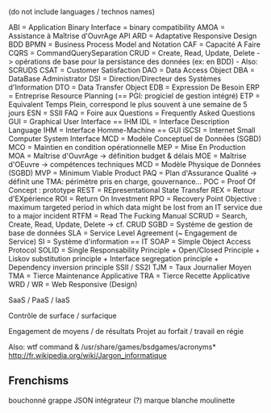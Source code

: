 (do not include languages / technos names)

ABI = Application Binary Interface = binary compatibility
AMOA = Assistance à Maîtrise d'OuvrAge
API
ARD = Adaptative Responsive Design
BDD
BPMN = Business Process Model and Notation
CAF = Capacité A Faire
CQRS = CommandQuerySeparation
CRUD = Create, Read, Update, Delete -> opérations de base pour la persistance des données (ex: en BDD) - Also: SCRUDS
CSAT = Customer Satisfaction
DAO = Data Access Object
DBA = DataBase Administrator
DSI = Direction/Directeur des Systèmes d'Information
DTO = Data Transfer Object
EDB = Expression De Besoin
ERP = Entreprise Resource Planning (== PGI: progiciel de gestion intégré)
ETP = Equivalent Temps Plein, correspond le plus souvent à une semaine de 5 jours
ESN = SSII
FAQ = Foire aux Questions = Frequently Asked Questions
GUI = Graphical User Interface == IHM
IDL = Interface Description Language
IHM = Interface Homme-Machine == GUI
iSCSI = Internet Small Computer System Interface
MCD = Modèle Conceptuel de Données (SGBD)
MCO = Maintien en condition opérationnelle
MEP = Mise En Production
MOA = Maîtrise d'OuvrAge -> définition budget & délais
MOE = Maîtrise d'OEuvre -> compétences techniques
MCD = Modèle Physique de Données (SGBD)
MVP = Minimum Viable Product
PAQ = Plan d'Assurance Qualité -> définit une TMA: périmètre pris en charge, gouvernance...
POC = Proof Of Concept : prototype
REST = REpresentational State Transfer
REX = Retour d'EXpérience
ROI = Return On Investment
RPO = Recovery Point Objective : maximum targeted period in which data might be lost from an IT service due to a major incident
RTFM = Read The Fucking Manual
SCRUD = Search, Create, Read, Update, Delete -> cf. CRUD
SGBD = Système de gestion de base de données
SLA = Service Level Agreement (~ Engagement de Service)
SI = Système d'information == IT
SOAP = Simple Object Access Protocol
SOLID = Single Responsability Principle + Open/Closed Principle + Liskov substitution principle + Interface segregation principle + Dependency inversion principle
SSII / SS2I
TJM = Taux Journalier Moyen
TMA = Tierce Maintenance Applicative
TRA = Tierce Recette Applicative
WRD / WR = Web Responsive (Design)

SaaS / PaaS / IaaS

Contrôle de surface / surfacique

Engagement de moyens / de résultats
Projet au forfait / travail en régie

Also: wtf command & /usr/share/games/bsdgames/acronyms*
http://fr.wikipedia.org/wiki/Jargon_informatique

## Frenchisms
bouchonné
grappe JSON
intégrateur (?)
marque blanche
moulinette
